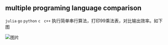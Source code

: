## multiple programing language comparison

`julia`  `go`  `python` `c`  ` c++`  执行简单串行算法，打印99乘法表，对比输出效率。如下图

![图片](/home/deathgod/GO/src/9x9multiply_format/README.assets/plot_result.png)

